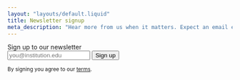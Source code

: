 ```yaml
---
layout: "layouts/default.liquid"
title: Newsletter signup
meta_description: "Hear more from us when it matters. Expect an email every month or two."
---
```


<form>
  <label for="fullpage-email-signup">Sign up to our newsletter</label>
  <div class="flex">
    <input class="_oaworks_form" type="email" name="fullpage-email-signup" id="fullpage-email-signup" placeholder="you@institution.edu"/>
    <button type="submit">Sign up</button>
  </div>
</form>

<small>By signing you agree to our [terms](/resources/terms/).</small>
